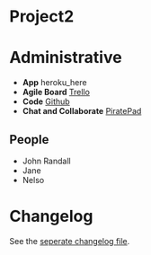 Project2
========



# Administrative
* **App** heroku_here 
* **Agile Board** [Trello](https://trello.com/b/zFfN5cBX/project2)
* **Code** [Github](https://github.com/johntrandall/Project2)
* **Chat and Collaborate** [PiratePad](http://piratepad.net/Gdz7eTQ3CU)

## People
* John Randall
* Jane
* Nelso




# Changelog
See the [seperate changelog file](/changelog.md).
